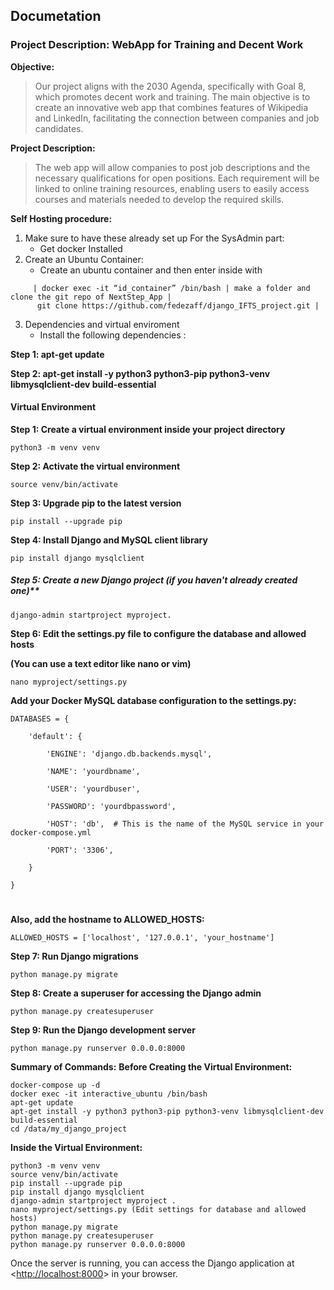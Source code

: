 ## Documetation

### Project Description: WebApp for Training and Decent Work

**Objective:**
>Our project aligns with the 2030 Agenda, specifically with Goal 8, which promotes decent work and training. The main objective is to create an innovative web app that combines features of Wikipedia and LinkedIn, facilitating the connection between companies and job candidates.

**Project Description:**
>The web app will allow companies to post job descriptions and the necessary qualifications for open positions. Each requirement will be linked to online training resources, enabling users to easily access courses and materials needed to develop the required skills.

**Self Hosting procedure:**

1. Make sure to have these already set up For the SysAdmin part:
    - Get docker Installed
2. Create an Ubuntu Container:
    - Create an ubuntu container and then enter inside with

```
     | docker exec -it “id_container” /bin/bash | make a folder and clone the git repo of NextStep_App |
      git clone https://github.com/fedezaff/django_IFTS_project.git |
```

3. Dependencies and virtual enviroment
    - Install the following dependencies :

**Step 1: apt-get update**

**Step 2: apt-get install -y python3 python3-pip python3-venv libmysqlclient-dev build-essential**

#### Virtual Environment

**Step 1: Create a virtual environment inside your project directory**

```
python3 -m venv venv
```

**Step 2: Activate the virtual environment**

```
source venv/bin/activate
```

**Step 3: Upgrade pip to the latest version**

```
pip install --upgrade pip
```

**Step 4: Install Django and MySQL client library**

```
pip install django mysqlclient
```

##### Step 5: Create a new Django project (if you haven't already created one)**

```
django-admin startproject myproject.
```

**Step 6: Edit the settings\.py file to configure the database and allowed hosts**

**(You can use a text editor like nano or vim)**

```
nano myproject/settings.py
```

**Add your Docker MySQL database configuration to the settings\.py:**

```
DATABASES = {

    'default': {

        'ENGINE': 'django.db.backends.mysql',

        'NAME': 'yourdbname',

        'USER': 'yourdbuser',

        'PASSWORD': 'yourdbpassword',

        'HOST': 'db',  # This is the name of the MySQL service in your docker-compose.yml

        'PORT': '3306',

    }

}
```

#

**Also, add the hostname to ALLOWED_HOSTS:**

```
ALLOWED_HOSTS = ['localhost', '127.0.0.1', 'your_hostname']
```

**Step 7: Run Django migrations**

```
python manage.py migrate
```

**Step 8: Create a superuser for accessing the Django admin**

```
python manage.py createsuperuser
```

**Step 9: Run the Django development server**

```
python manage.py runserver 0.0.0.0:8000
```

**Summary of Commands:**
**Before Creating the Virtual Environment:**

```
docker-compose up -d
docker exec -it interactive_ubuntu /bin/bash
apt-get update
apt-get install -y python3 python3-pip python3-venv libmysqlclient-dev build-essential
cd /data/my_django_project
```

**Inside the Virtual Environment:**

```
python3 -m venv venv
source venv/bin/activate
pip install --upgrade pip
pip install django mysqlclient
django-admin startproject myproject .
nano myproject/settings.py (Edit settings for database and allowed hosts)
python manage.py migrate
python manage.py createsuperuser
python manage.py runserver 0.0.0.0:8000
 ```

Once the server is running, you can access the Django application at \<<http://localhost:8000>> in your browser.
